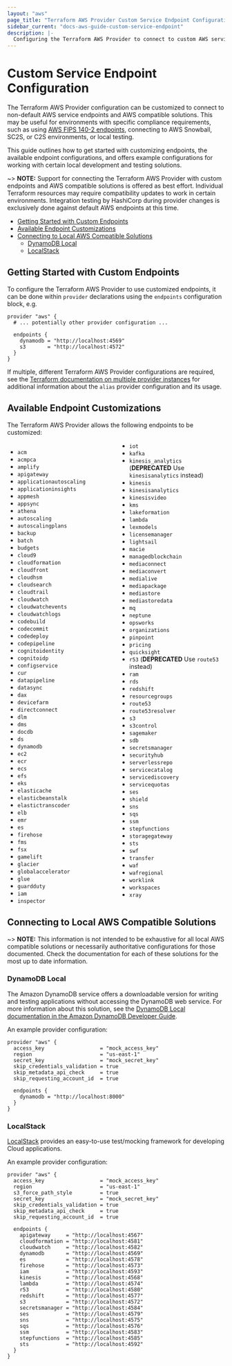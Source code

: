 ```yaml
---
layout: "aws"
page_title: "Terraform AWS Provider Custom Service Endpoint Configuration"
sidebar_current: "docs-aws-guide-custom-service-endpoint"
description: |-
  Configuring the Terraform AWS Provider to connect to custom AWS service endpoints and AWS compatible solutions.
---
```


# Custom Service Endpoint Configuration

The Terraform AWS Provider configuration can be customized to connect to non-default AWS service endpoints and AWS compatible solutions. This may be useful for environments with specific compliance requirements, such as using [AWS FIPS 140-2 endpoints](https://aws.amazon.com/compliance/fips/), connecting to AWS Snowball, SC2S, or C2S environments, or local testing.

This guide outlines how to get started with customizing endpoints, the available endpoint configurations, and offers example configurations for working with certain local development and testing solutions.

~> **NOTE:** Support for connecting the Terraform AWS Provider with custom endpoints and AWS compatible solutions is offered as best effort. Individual Terraform resources may require compatibility updates to work in certain environments. Integration testing by HashiCorp during provider changes is exclusively done against default AWS endpoints at this time.

<!-- TOC depthFrom:2 -->

- [Getting Started with Custom Endpoints](#getting-started-with-custom-endpoints)
- [Available Endpoint Customizations](#available-endpoint-customizations)
- [Connecting to Local AWS Compatible Solutions](#connecting-to-local-aws-compatible-solutions)
    - [DynamoDB Local](#dynamodb-local)
    - [LocalStack](#localstack)

<!-- /TOC -->

## Getting Started with Custom Endpoints

To configure the Terraform AWS Provider to use customized endpoints, it can be done within `provider` declarations using the `endpoints` configuration block, e.g.

```hcl
provider "aws" {
  # ... potentially other provider configuration ...

  endpoints {
    dynamodb = "http://localhost:4569"
    s3       = "http://localhost:4572"
  }
}
```

If multiple, different Terraform AWS Provider configurations are required, see the [Terraform documentation on multiple provider instances](https://www.terraform.io/docs/configuration/providers.html#alias-multiple-provider-instances) for additional information about the `alias` provider configuration and its usage.

## Available Endpoint Customizations

The Terraform AWS Provider allows the following endpoints to be customized:

<div style="column-width: 14em;">

- `acm`
- `acmpca`
- `amplify`
- `apigateway`
- `applicationautoscaling`
- `applicationinsights`
- `appmesh`
- `appsync`
- `athena`
- `autoscaling`
- `autoscalingplans`
- `backup`
- `batch`
- `budgets`
- `cloud9`
- `cloudformation`
- `cloudfront`
- `cloudhsm`
- `cloudsearch`
- `cloudtrail`
- `cloudwatch`
- `cloudwatchevents`
- `cloudwatchlogs`
- `codebuild`
- `codecommit`
- `codedeploy`
- `codepipeline`
- `cognitoidentity`
- `cognitoidp`
- `configservice`
- `cur`
- `datapipeline`
- `datasync`
- `dax`
- `devicefarm`
- `directconnect`
- `dlm`
- `dms`
- `docdb`
- `ds`
- `dynamodb`
- `ec2`
- `ecr`
- `ecs`
- `efs`
- `eks`
- `elasticache`
- `elasticbeanstalk`
- `elastictranscoder`
- `elb`
- `emr`
- `es`
- `firehose`
- `fms`
- `fsx`
- `gamelift`
- `glacier`
- `globalaccelerator`
- `glue`
- `guardduty`
- `iam`
- `inspector`
- `iot`
- `kafka`
- `kinesis_analytics` (**DEPRECATED** Use `kinesisanalytics` instead)
- `kinesis`
- `kinesisanalytics`
- `kinesisvideo`
- `kms`
- `lakeformation`
- `lambda`
- `lexmodels`
- `licensemanager`
- `lightsail`
- `macie`
- `managedblockchain`
- `mediaconnect`
- `mediaconvert`
- `medialive`
- `mediapackage`
- `mediastore`
- `mediastoredata`
- `mq`
- `neptune`
- `opsworks`
- `organizations`
- `pinpoint`
- `pricing`
- `quicksight`
- `r53` (**DEPRECATED** Use `route53` instead)
- `ram`
- `rds`
- `redshift`
- `resourcegroups`
- `route53`
- `route53resolver`
- `s3`
- `s3control`
- `sagemaker`
- `sdb`
- `secretsmanager`
- `securityhub`
- `serverlessrepo`
- `servicecatalog`
- `servicediscovery`
- `servicequotas`
- `ses`
- `shield`
- `sns`
- `sqs`
- `ssm`
- `stepfunctions`
- `storagegateway`
- `sts`
- `swf`
- `transfer`
- `waf`
- `wafregional`
- `worklink`
- `workspaces`
- `xray`

</div>

## Connecting to Local AWS Compatible Solutions

~> **NOTE:** This information is not intended to be exhaustive for all local AWS compatible solutions or necessarily authoritative configurations for those documented. Check the documentation for each of these solutions for the most up to date information.

### DynamoDB Local

The Amazon DynamoDB service offers a downloadable version for writing and testing applications without accessing the DynamoDB web service. For more information about this solution, see the [DynamoDB Local documentation in the Amazon DynamoDB Developer Guide](https://docs.aws.amazon.com/amazondynamodb/latest/developerguide/DynamoDBLocal.html).

An example provider configuration:

```hcl
provider "aws" {
  access_key                  = "mock_access_key"
  region                      = "us-east-1"
  secret_key                  = "mock_secret_key"
  skip_credentials_validation = true
  skip_metadata_api_check     = true
  skip_requesting_account_id  = true

  endpoints {
    dynamodb = "http://localhost:8000"
  }
}
```

### LocalStack

[LocalStack](https://localstack.cloud/) provides an easy-to-use test/mocking framework for developing Cloud applications.

An example provider configuration:

```hcl
provider "aws" {
  access_key                  = "mock_access_key"
  region                      = "us-east-1"
  s3_force_path_style         = true
  secret_key                  = "mock_secret_key"
  skip_credentials_validation = true
  skip_metadata_api_check     = true
  skip_requesting_account_id  = true

  endpoints {
    apigateway     = "http://localhost:4567"
    cloudformation = "http://localhost:4581"
    cloudwatch     = "http://localhost:4582"
    dynamodb       = "http://localhost:4569"
    es             = "http://localhost:4578"
    firehose       = "http://localhost:4573"
    iam            = "http://localhost:4593"
    kinesis        = "http://localhost:4568"
    lambda         = "http://localhost:4574"
    r53            = "http://localhost:4580"
    redshift       = "http://localhost:4577"
    s3             = "http://localhost:4572"
    secretsmanager = "http://localhost:4584"
    ses            = "http://localhost:4579"
    sns            = "http://localhost:4575"
    sqs            = "http://localhost:4576"
    ssm            = "http://localhost:4583"
    stepfunctions  = "http://localhost:4585"
    sts            = "http://localhost:4592"
  }
}
```
